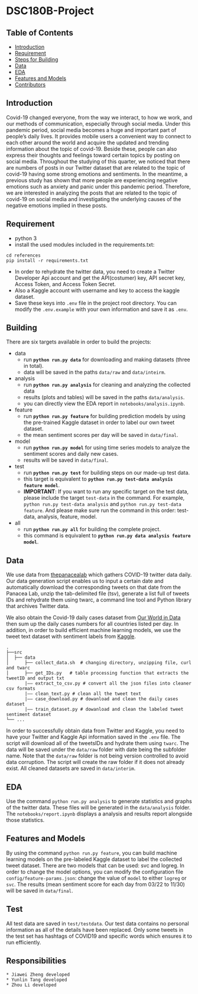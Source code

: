 # DSC180B-Project

## Table of Contents

- [Introduction](#introduction)
- [Requirement](#requirement)
- [Steps for Building](#building)
- [Data](#data)
- [EDA](#EDA)
- [Features and Models](#features_and_models)
- [Contributors](#responsibilities)


## Introduction

Covid-19 changed everyone, from the way we interact, to how we work, and our methods of communication, especially through social media. Under this pandemic period, social media becomes a huge and important part of people’s daily lives. It provides mobile users a convenient way to connect to each other around the world and acquire the updated and trending information about the topic of covid-19. Beside these, people can also express their thoughts and feelings toward certain topics by posting on social media. Throughout the studying of this quarter, we noticed that there are numbers of posts in our Twitter dataset that are related to the topic of covid-19 having some strong emotions and sentiments. In the meantime, a previous study has shown that more people are experiencing negative emotions such as anxiety and panic under this pandemic period. Therefore, we are interested in analyzing the posts that are related to the topic of covid-19 on social media and investigating the underlying causes of the negative emotions implied in these posts.


## Requirement

- python 3
- install the used modules included in the requirements.txt:
```
cd references
pip install -r requirements.txt
```
- In order to rehydrate the twitter data, you need to create a Twitter Developer Api account and get the API(costumer) key, API secret key, Access Token, and Access Token Secret.
- Also a Kaggle account with username and key to access the kaggle dataset.
- Save these keys into `.env` file in the project root directory. You can modify the `.env.example` with your own information and save it as `.env`.


## Building

There are six targets available in order to build the projects:
* data
    - run **`python run.py data`** for downloading and making datasets (three in total).
    - data will be saved in the paths `data/raw` and `data/inteirm`.
* analysis
    - run **`python run.py analysis`** for cleaning and analyzing the collected data
    - results (plots and tables) will be saved in the paths `data/analysis`.
    - you can directly view the EDA report in `notebooks/analysis.ipynb`.
* feature
    - run **`python run.py feature`** for building prediction models by using the pre-trained Kaggle dataset in order to label our own tweet dataset.
    - the mean sentiment scores per day will be saved in `data/final`.
* model
    - run **`python run.py model`** for using time series models to analyze the sentiment scores and daily new cases.
    - results will be saved in `data/final`.
* test
    - run **`python run.py test`** for building steps on our made-up test data.
    - this target is equivalent to **`python run.py test-data analysis feature model`**.
    - **IMPORTANT**: If you want to run any specific target on the test data, please include the target `test-data` in the command. For example, `python run.py test-data analysis` and `python run.py test-data feature`. And please make sure run the command in this order: test-data, analysis, feature, model.
* all
    - run **`python run.py all`** for building the complete project.
    - this command is equivalent to **`python run.py data analysis feature model`**.


## Data

We use data from [thepanacealab](https://github.com/thepanacealab) which gathers COVID-19 twitter data daily. Our data generation script enables us to input a certain date and automatically download the corresponding tweets on that date from the Panacea Lab, unzip the tab-delimited file (tsv), generate a list full of tweets IDs and rehydrate them using twarc, a command line tool and Python library that archives Twitter data.

We also obtain the Covid-19 daily cases dataset from [Our World in Data](https://github.com/owid/covid-19-data/tree/master/public/data) then sum up the daily cases numbers for all countries listed per day. In addition, in order to build efficient machine learning models, we use the tweet text dataset with sentiment labels from [Kaggle](https://www.kaggle.com/kazanova/sentiment140).

```
.
├──src
│  ├── data              
│      ├── collect_data.sh  # changing directory, unzipping file, curl and twarc
│      ├── get_IDs.py   # table processing function that extracts the tweetID and output txt
       |—— extract_to_csv.py # convert all the json files into cleaner csv formats
       |—— clean_text.py # clean all the tweet text
       |—— case_download.py # dowanload and clean the daily cases dataset 
       |—— train_dataset.py # dowanload and clean the labeled tweet sentiment dataset
└── ...
```

In order to successfully obtain data from Twitter and Kaggle, you need to have your Twitter and Kaggle Api information saved in the `.env` file. The script will download all of the tweetsIDs and hydrate them using `twarc`. The data will be saved under the `data/raw` folder with date being the subfolder name. Note that the `data/raw` folder is not being version controlled to avoid data corruption. The script will create the raw folder if it does not already exist. All cleaned datasets are saved in `data/interim`.


## EDA

Use the command `python run.py analysis` to generate statistics and graphs of the twitter data. These files will be generated in the `data/analysis` folder. The `notebooks/report.ipynb` displays a analysis and results report alongside those statistics.


## Features and Models

By using the command `python run.py feature`, you can build machine learning models on the pre-labeled Kaggle dataset to label the collected tweet dataset. There are two models that can be used: svc and logreg. In order to change the model options, you can modify the configuration file `config/feature-params.json`: change the value of `model` to either `logreg` or `svc`. The results (mean sentiment score for each day from 03/22 to 11/30) will be saved in `data/final`.


## Test

All test data are saved in `test/testdata`. Our test data contains no personal information as all of the details have been replaced. Only some tweets in the test set has hashtags of COVID19 and specific words which ensures it to run efficiently.


## Responsibilities
```
* Jiawei Zheng developed
* Yunlin Tang developed
* Zhou Li developed
```
